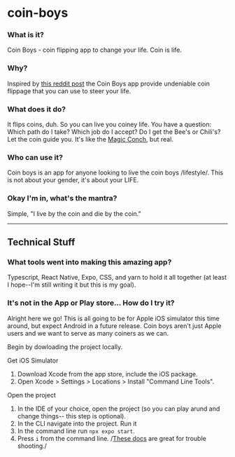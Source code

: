 # coin-boys

### What is it?
Coin Boys - coin flipping app to change your life. Coin is life.

### Why?
Inspired by [this reddit post](https://www.reddit.com/r/Teachers/comments/15c3yd4/every_year_these_kids_come_back_with_a_new/) the Coin Boys app provide undeniable coin flippage that you can use to steer your life.

### What does it do?
It flips coins, duh. So you can live you coiney life. You have a question: Which path do I take? Which job do I accept? Do I get the Bee's or Chili's? Let the coin guide you. It's like the [Magic Conch](https://spongebob.fandom.com/wiki/Magic_Conch_shell), but real.

### Who can use it?
Coin boys is an app for anyone looking to live the coin boys /lifestyle/. This is not about your gender, it's about your LIFE.

### Okay I'm in, what's the mantra?
Simple, "I live by the coin and die by the coin."


__________________________

## Technical Stuff

### What tools went into making this amazing app?
Typescript, React Native, Expo, CSS, and yarn to hold it all together (at least I hope--I'm still writing it but this is my goal).

### It's not in the App or Play store... How do I try it? 

Alright here we go! This is all going to be for Apple iOS simulator this time around, but expect Android in a future release. Coin boys aren't just Apple users and we want to serve as many coiners as we can.

Begin by dowloading the project locally.

Get iOS Simulator
1. Download Xcode from the app store, include the iOS package.
2. Open Xcode > Settings > Locations > Install "Command Line Tools".

Open the project
1. In the IDE of your choice, open the project (so you can play arund and change things-- this step is optional).
2. In the CLI navigate into the project.
Run it
1. In the command line run `npx expo start`.
2. Press `i` from the command line.
    /[These docs](https://docs.expo.dev/workflow/ios-simulator/) are great for trouble shooting./
